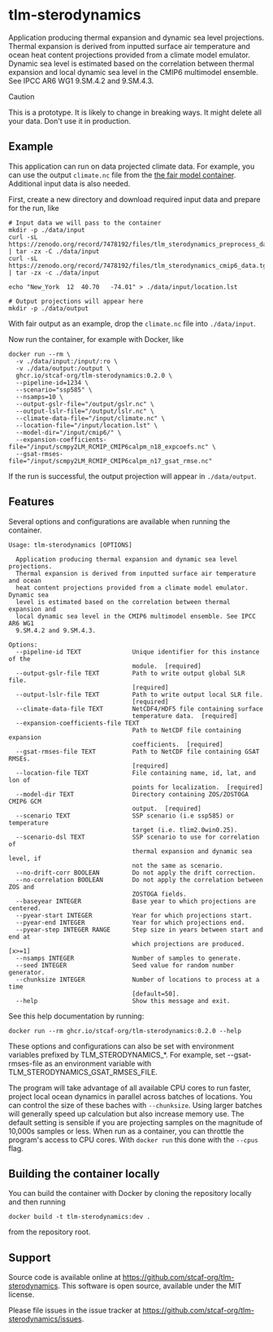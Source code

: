 # tlm-sterodynamics

Application producing thermal expansion and dynamic sea level projections. Thermal expansion is derived from inputted surface air temperature and ocean heat content projections provided from a climate model emulator. Dynamic sea level is estimated based on the correlation between thermal expansion and local dynamic sea level in the CMIP6 multimodel ensemble. See IPCC AR6 WG1 9.SM.4.2 and 9.SM.4.3.

> [!CAUTION]
> This is a prototype. It is likely to change in breaking ways. It might delete all your data. Don't use it in production.

## Example

This application can run on data projected climate data. For example, you can use the output `climate.nc` file from the [the fair model container](https://github.com/stcaf-org/fair-temperature). Additional input data is also needed.

First, create a new directory and download required input data and prepare for the run, like

```shell
# Input data we will pass to the container
mkdir -p ./data/input
curl -sL https://zenodo.org/record/7478192/files/tlm_sterodynamics_preprocess_data.tgz | tar -zx -C ./data/input
curl -sL https://zenodo.org/record/7478192/files/tlm_sterodynamics_cmip6_data.tgz | tar -zx -c ./data/input

echo "New_York	12	40.70	-74.01" > ./data/input/location.lst

# Output projections will appear here
mkdir -p ./data/output
```

With fair output as an example, drop the `climate.nc` file into `./data/input`.

Now run the container, for example with Docker, like

```shell
docker run --rm \
  -v ./data/input:/input/:ro \
  -v ./data/output:/output \
  ghcr.io/stcaf-org/tlm-sterodynamics:0.2.0 \
  --pipeline-id=1234 \
  --scenario="ssp585" \
  --nsamps=10 \
  --output-gslr-file="/output/gslr.nc" \
  --output-lslr-file="/output/lslr.nc" \
  --climate-data-file="/input/climate.nc" \
  --location-file="/input/location.lst" \
  --model-dir="/input/cmip6/" \
  --expansion-coefficients-file="/input/scmpy2LM_RCMIP_CMIP6calpm_n18_expcoefs.nc" \
  --gsat-rmses-file="/input/scmpy2LM_RCMIP_CMIP6calpm_n17_gsat_rmse.nc"
```

If the run is successful, the output projection will appear in `./data/output`.

## Features

Several options and configurations are available when running the container.

```
Usage: tlm-sterodynamics [OPTIONS]

  Application producing thermal expansion and dynamic sea level projections.
  Thermal expansion is derived from inputted surface air temperature and ocean
  heat content projections provided from a climate model emulator. Dynamic sea
  level is estimated based on the correlation between thermal expansion and
  local dynamic sea level in the CMIP6 multimodel ensemble. See IPCC AR6 WG1
  9.SM.4.2 and 9.SM.4.3.

Options:
  --pipeline-id TEXT              Unique identifier for this instance of the
                                  module.  [required]
  --output-gslr-file TEXT         Path to write output global SLR file.
                                  [required]
  --output-lslr-file TEXT         Path to write output local SLR file.
                                  [required]
  --climate-data-file TEXT        NetCDF4/HDF5 file containing surface
                                  temperature data.  [required]
  --expansion-coefficients-file TEXT
                                  Path to NetCDF file containing expansion
                                  coefficients.  [required]
  --gsat-rmses-file TEXT          Path to NetCDF file containing GSAT RMSEs.
                                  [required]
  --location-file TEXT            File containing name, id, lat, and lon of
                                  points for localization.  [required]
  --model-dir TEXT                Directory containing ZOS/ZOSTOGA CMIP6 GCM
                                  output.  [required]
  --scenario TEXT                 SSP scenario (i.e ssp585) or temperature
                                  target (i.e. tlim2.0win0.25).
  --scenario-dsl TEXT             SSP scenario to use for correlation of
                                  thermal expansion and dynamic sea level, if
                                  not the same as scenario.
  --no-drift-corr BOOLEAN         Do not apply the drift correction.
  --no-correlation BOOLEAN        Do not apply the correlation between ZOS and
                                  ZOSTOGA fields.
  --baseyear INTEGER              Base year to which projections are centered.
  --pyear-start INTEGER           Year for which projections start.
  --pyear-end INTEGER             Year for which projections end.
  --pyear-step INTEGER RANGE      Step size in years between start and end at
                                  which projections are produced.  [x>=1]
  --nsamps INTEGER                Number of samples to generate.
  --seed INTEGER                  Seed value for random number generator.
  --chunksize INTEGER             Number of locations to process at a time
                                  [default=50].
  --help                          Show this message and exit.
 ```

See this help documentation by running:

```shell
docker run --rm ghcr.io/stcaf-org/tlm-sterodynamics:0.2.0 --help
```

These options and configurations can also be set with environment variables prefixed by TLM_STERODYNAMICS_*. For example, set --gsat-rmses-file as an environment variable with TLM_STERODYNAMICS_GSAT_RMSES_FILE.

The program will take advantage of all available CPU cores to run faster, project local ocean dynamics in parallel across batches of locations. You can control the size of these baches with `--chunksize`. Using larger batches will generally speed up calculation but also increase memory use. The default setting is sensible if you are projecting samples on the magnitude of 10,000s samples or less. When run as a container, you can throttle the program's access to CPU cores. With `docker run` this done with the `--cpus` flag.

## Building the container locally

You can build the container with Docker by cloning the repository locally and then running

```shell
docker build -t tlm-sterodynamics:dev .
```

from the repository root.

## Support

Source code is available online at https://github.com/stcaf-org/tlm-sterodynamics. This software is open source, available under the MIT license.

Please file issues in the issue tracker at https://github.com/stcaf-org/tlm-sterodynamics/issues.
